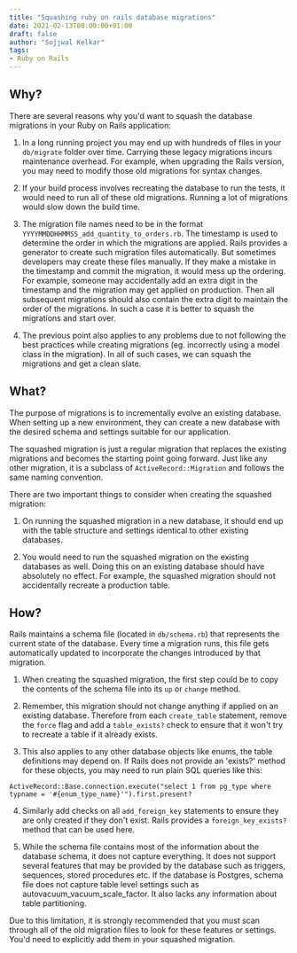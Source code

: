 ```yaml
---
title: "Squashing ruby on rails database migrations"
date: 2021-02-13T00:00:00+01:00
draft: false
author: "Sojjwal Kelkar"
tags:
- Ruby on Rails
---
```


## Why?

There are several reasons why you'd want to squash the database migrations in your Ruby on Rails application:

1. In a long running project you may end up with hundreds of files in your `db/migrate` folder over time. Carrying these legacy
   migrations incurs maintenance overhead. For example, when upgrading the Rails version, you may need to modify those old migrations for
   syntax changes.

2. If your build process involves recreating the database to run the tests, it would need to run all of these old migrations. Running a lot
   of migrations would slow down the build time.

3. The migration file names need to be in the format `YYYYMMDDHHMMSS_add_quantity_to_orders.rb`. The timestamp is used to determine
   the order in which the migrations are applied. Rails provides a generator
   to create such migration files automatically. But sometimes developers may create these files manually. If they make a mistake
   in the timestamp and commit the migration, it would mess up the ordering. For example, someone may accidentally add an extra digit in the timestamp and the migration
   may get applied on production. Then all subsequent migrations
   should also contain the extra digit to maintain the order of the migrations. In such a case it is better to squash the migrations and start over.

4. The previous point also applies to any problems due to not following the best practices while creating migrations (eg. incorrectly using
   a model class in the migration). In all of such cases, we can squash the migrations and get a clean slate.

## What?

The purpose of migrations is to incrementally evolve an existing database. When setting up a new environment, they can create
a new database with the desired schema and settings suitable for our application.

The squashed migration is just a regular migration that replaces the existing migrations and becomes the starting point
going forward. Just like any other
migration, it is a subclass of `ActiveRecord::Migration` and follows the same naming convention.

There are two important things to consider when creating the squashed migration:

1. On running the squashed migration in a new database, it should end up with the table structure and settings identical to other
   existing databases.

2. You would need to run the squashed migration on the existing databases as well. Doing this on an existing
   database should have absolutely no effect. For example, the squashed migration should not accidentally recreate a production table.

## How?

Rails maintains a schema file (located in `db/schema.rb`) that represents the current state of the database. Every time a migration runs,
this file gets automatically updated to incorporate the changes introduced by that migration.

1. When creating the squashed migration, the first step could be to copy the contents of the schema file into its `up` or `change` method.

2. Remember, this migration should not change anything if applied on an existing database. Therefore from each `create_table` statement,
   remove the `force` flag and add a `table_exists?` check to ensure that it won't try to recreate a table if it already exists.

3. This also applies to any other database objects like enums, the table definitions may depend on. If Rails does not provide an 'exists?' method
   for these objects, you may need to run plain SQL queries like this:
```
ActiveRecord::Base.connection.execute("select 1 from pg_type where typname = '#{enum_type_name}'").first.present?
```      

4. Similarly add checks on all `add_foreign_key` statements to ensure they are only created if they don't exist. Rails provides a
   `foreign_key_exists?` method that can be used here.

5. While the schema file contains most of the information about the database schema, it does not capture everything. It does not support
   several features that may be provided by the database such as triggers, sequences, stored procedures etc. If the database is Postgres,
   schema file does not capture table level settings such as autovacuum_vacuum_scale_factor. It also lacks any information about
   table partitioning.

Due to this limitation, it is strongly recommended that you must scan through all of the old migration files to look for these features or settings.
You'd need to explicitly add them in your squashed migration.